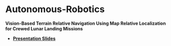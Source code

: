 # Autonomous-Robotics
__Vision-Based Terrain Relative Navigation Using Map Relative Localization for Crewed Lunar Landing Missions__

 - [__Presentation Slides__](https://docs.google.com/presentation/d/e/2PACX-1vQIvCCx-ZIYIkUKbb8Hu6yry4dbTSWoQ9gZpLld9P4o8s8TZc-Z6ojGef0DjiUXp-QejZAJ-fFxRWIt/pub?start=false&loop=false&delayms=3000)


